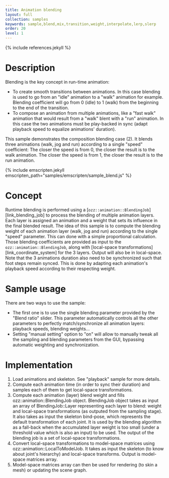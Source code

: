 ```yaml
---
title: Animation blending
layout: full
collection: samples
keywords: sample,blend,mix,transition,weight,interpolate,lerp,slerp
order: 20
level: 1
---
```


{% include references.jekyll %}

Description
===========

Blending is the key concept in run-time animation:

- To create smooth transitions between animations. In this case blending is used to go from an "idle" animation to a "walk" animation for example. Blending coefficient will go from 0 (idle) to 1 (walk) from the beginning to the end of the transition.
- To compose an animation from multiple animations, like a "fast walk" animation that would result from a "walk" blent with a "run" animation. In this case the two animations must be play-backed in sync (adapt playback speed to equalize animations' duration).

This sample demonstrates the composition blending case (2). It blends three animations (walk, jog and run) according to a single "speed" coefficient: The closer the speed is from 0, the closer the result is to the walk animation. The closer the speed is from 1, the closer the result is to the run animation.

{% include emscripten.jekyll emscripten_path="samples/emscripten/sample_blend.js" %}

Concept
=======

Runtime blending is performed using a [`ozz::animation::BlendingJob`][link_blending_job] to process the blending of multiple animation layers. Each layer is assigned an animation and a weight that sets its influence in the final blended result.
The idea of this sample is to compute the blending weight of each animation layer (walk, jog and run) according to the single "speed" parameter. This can done with a simple proportional calculation. Those blending coefficients are provided as input to the `ozz::animation::BlendingJob`, along with [local-space transformations][link_coordinate_system] for the 3 layers. Output will also be in local-space.
Note that the 3 animations duration also need to be synchronized such that foot steps remain synced. This is done by adapting each animation's playback speed according to their respecting weight.

Sample usage
============

There are two ways to use the sample:
- The first one is to use the single blending parameter provided by the "Blend ratio" slider. This parameter automatically controls all the other parameters to perfectly match/synchronize all animation layers: playback speeds, blending weights...
- Setting "manual setting" option to "on" will allow to manually tweak all the sampling and blending parameters from the GUI, bypassing automatic weighting and synchronization.

Implementation
==============
1. Load animations and skeleton. See "playback" sample for more details.
2. Compute each animation time (in order to sync their duration) and samples each of them to get local-space transformations.
3. Compute each animation (layer) blend weight and fills ozz::animation::BlendingJob object. BlendingJob object takes as input an array of BlendingJob::Layer representing each layer to blend: weight and local-space transformations (as outputed from the sampling stage). It also takes as input the skeleton bind-pose, which represents the default transformation of each joint. It is used by the blending algorithm as a fall-back when the accumulated layer weight is too small (under a threshold value which is also an input) to be used. The output of the blending job is a set of local-space transformations.
4. Convert local-space transformations to model-space matrices using ozz::animation::LocalToModelJob. It takes as input the skeleton (to know about joint's hierarchy) and local-space transforms. Output is model-space matrices array.
5. Model-space matrices array can then be used for rendering (to skin a mesh) or updating the scene graph.